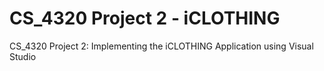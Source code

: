 # CS_4320 Project 2 - iCLOTHING
CS_4320 Project 2: Implementing the iCLOTHING Application using Visual Studio
